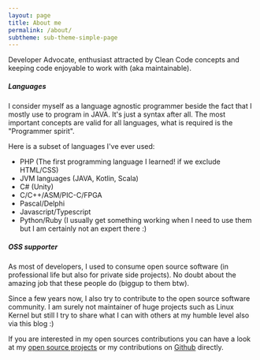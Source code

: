 ```yaml
---
layout: page
title: About me
permalink: /about/
subtheme: sub-theme-simple-page
---
```


Developer Advocate, enthusiast attracted by Clean Code concepts and keeping code enjoyable to work with (aka maintainable).

##### Languages

I consider myself as a language agnostic programmer beside the fact that I mostly use to program in JAVA. It's just a syntax after all.
The most important concepts are valid for all languages, what is required is the "Programmer spirit".

Here is a subset of languages I've ever used:

* PHP (The first programming language I learned! if we exclude HTML/CSS)
* JVM languages (JAVA, Kotlin, Scala)
* C# (Unity)
* C/C++/ASM/PIC-C/FPGA
* Pascal/Delphi
* Javascript/Typescript
* Python/Ruby (I usually get something working when I need to use them but I am certainly not an expert there :)

##### OSS supporter

As most of developers, I used to consume open source software (in professional life but also for private side projects).
No doubt about the amazing job that these people do (biggup to them btw).

Since a few years now, I also try to contribute to the open source software community.
I am surely not maintainer of huge projects such as Linux Kernel but still I try to share what I can with others at my humble level also
via this blog :)

If you are interested in my open sources contributions you can have a look at my [open source projects](/oss/) or my contributions
on [Github](https://github.com/sebastienvermeille) directly.


